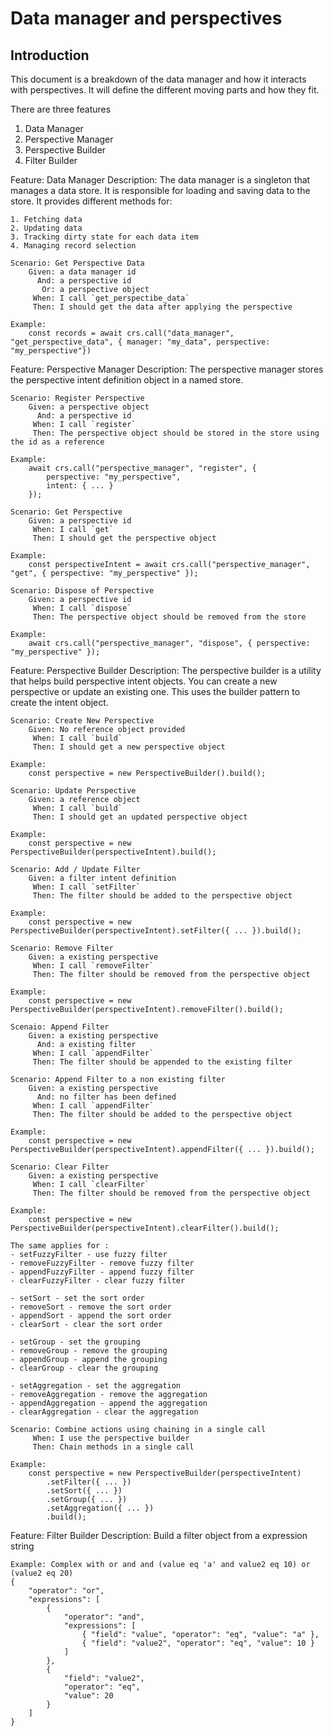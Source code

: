 # Data manager and perspectives

## Introduction 

This document is a breakdown of the data manager and how it interacts with perspectives.
It will define the different moving parts and how they fit.

There are three features

1. Data Manager
2. Perspective Manager
3. Perspective Builder
4. Filter Builder

Feature: Data Manager
    Description: The data manager is a singleton that manages a data store.
    It is responsible for loading and saving data to the store.
    It provides different methods for:
    
    1. Fetching data
    2. Updating data
    3. Tracking dirty state for each data item
    4. Managing record selection

    Scenario: Get Perspective Data
        Given: a data manager id
          And: a perspective id
           Or: a perspective object
         When: I call `get_perspectibe_data`
         Then: I should get the data after applying the perspective

    Example:
        const records = await crs.call("data_manager", "get_perspective_data", { manager: "my_data", perspective: "my_perspective"})


Feature: Perspective Manager
    Description: The perspective manager stores the perspective intent definition object in a named store.

    Scenario: Register Perspective
        Given: a perspective object
          And: a perspective id
         When: I call `register`
         Then: The perspective object should be stored in the store using the id as a reference

    Example:
        await crs.call("perspective_manager", "register", {
            perspective: "my_perspective",
            intent: { ... }
        });

    Scenario: Get Perspective
        Given: a perspective id
         When: I call `get`
         Then: I should get the perspective object

    Example:
        const perspectiveIntent = await crs.call("perspective_manager", "get", { perspective: "my_perspective" });

    Scenario: Dispose of Perspective
        Given: a perspective id
         When: I call `dispose`
         Then: The perspective object should be removed from the store

    Example:
        await crs.call("perspective_manager", "dispose", { perspective: "my_perspective" });

Feature: Perspective Builder
    Description: The perspective builder is a utility that helps build perspective intent objects.
    You can create a new perspective or update an existing one.
    This uses the builder pattern to create the intent object.

    Scenario: Create New Perspective
        Given: No reference object provided
         When: I call `build`
         Then: I should get a new perspective object

    Example:
        const perspective = new PerspectiveBuilder().build();

    Scenario: Update Perspective
        Given: a reference object
         When: I call `build`
         Then: I should get an updated perspective object

    Example:
        const perspective = new PerspectiveBuilder(perspectiveIntent).build();

    Scenario: Add / Update Filter
        Given: a filter intent definition
         When: I call `setFilter`
         Then: The filter should be added to the perspective object

    Example:
        const perspective = new PerspectiveBuilder(perspectiveIntent).setFilter({ ... }).build();

    Scenario: Remove Filter
        Given: a existing perspective
         When: I call `removeFilter`
         Then: The filter should be removed from the perspective object

    Example:
        const perspective = new PerspectiveBuilder(perspectiveIntent).removeFilter().build();

    Scenaio: Append Filter
        Given: a existing perspective
          And: a existing filter
         When: I call `appendFilter`
         Then: The filter should be appended to the existing filter

    Scenario: Append Filter to a non existing filter
        Given: a existing perspective
          And: no filter has been defined
         When: I call `appendFilter`
         Then: The filter should be added to the perspective object

    Example:
        const perspective = new PerspectiveBuilder(perspectiveIntent).appendFilter({ ... }).build();

    Scenario: Clear Filter
        Given: a existing perspective
         When: I call `clearFilter`
         Then: The filter should be removed from the perspective object 

    Example:
        const perspective = new PerspectiveBuilder(perspectiveIntent).clearFilter().build();

    The same applies for :
    - setFuzzyFilter - use fuzzy filter
    - removeFuzzyFilter - remove fuzzy filter
    - appendFuzzyFilter - append fuzzy filter
    - clearFuzzyFilter - clear fuzzy filter

    - setSort - set the sort order
    - removeSort - remove the sort order
    - appendSort - append the sort order
    - clearSort - clear the sort order

    - setGroup - set the grouping
    - removeGroup - remove the grouping
    - appendGroup - append the grouping
    - clearGroup - clear the grouping

    - setAggregation - set the aggregation
    - removeAggregation - remove the aggregation
    - appendAggregation - append the aggregation
    - clearAggregation - clear the aggregation

    Scenario: Combine actions using chaining in a single call
         When: I use the perspective builder
         Then: Chain methods in a single call

    Example:
        const perspective = new PerspectiveBuilder(perspectiveIntent)
            .setFilter({ ... })
            .setSort({ ... })
            .setGroup({ ... })
            .setAggregation({ ... })
            .build();

Feature: Filter Builder
    Description: Build a filter object from a expression string

    Example: Complex with or and and (value eq 'a' and value2 eq 10) or (value2 eq 20)
    {
        "operator": "or",
        "expressions": [
            {
                "operator": "and",
                "expressions": [
                    { "field": "value", "operator": "eq", "value": "a" },
                    { "field": "value2", "operator": "eq", "value": 10 }
                ]
            },
            {
                "field": "value2",
                "operator": "eq",
                "value": 20
            }
        ]
    }